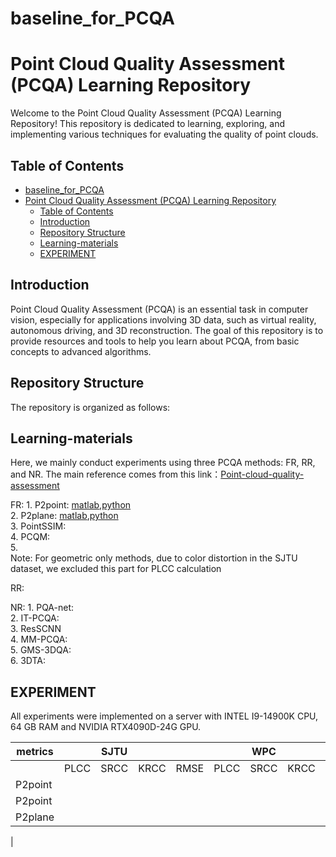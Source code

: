 # baseline_for_PCQA
# Point Cloud Quality Assessment (PCQA) Learning Repository

Welcome to the Point Cloud Quality Assessment (PCQA) Learning Repository! This repository is dedicated to learning, exploring, and implementing various techniques for evaluating the quality of point clouds.

## Table of Contents

- [baseline\_for\_PCQA](#baseline_for_pcqa)
- [Point Cloud Quality Assessment (PCQA) Learning Repository](#point-cloud-quality-assessment-pcqa-learning-repository)
  - [Table of Contents](#table-of-contents)
  - [Introduction](#introduction)
  - [Repository Structure](#repository-structure)
  - [Learning-materials](#learning-materials)
  - [EXPERIMENT](#experiment)

## Introduction

Point Cloud Quality Assessment (PCQA) is an essential task in computer vision, especially for applications involving 3D data, such as virtual reality, autonomous driving, and 3D reconstruction. The goal of this repository is to provide resources and tools to help you learn about PCQA, from basic concepts to advanced algorithms.

## Repository Structure

The repository is organized as follows:

## Learning-materials
Here, we mainly conduct experiments using three PCQA methods: FR, RR, and NR.
The main reference comes from this link：[Point-cloud-quality-assessment](https://github.com/zzc-1998/Point-cloud-quality-assessment.git)

FR:
    1. P2point: [matlab](./matlab/point_to_point.m),[python](./point2point.py)  
    2. P2plane: [matlab](./matlab/point_to_plane.m),[python](./point2plane.py)  
    3. PointSSIM:  
    4. PCQM:  
    5.   
Note: For geometric only methods, due to color distortion in the SJTU dataset, we excluded this part for PLCC calculation

RR:

NR: 
    1. PQA-net:  
    2. IT-PCQA:  
    3. ResSCNN  
    4. MM-PCQA:  
    5. GMS-3DQA:  
    6. 3DTA:  


## EXPERIMENT
All experiments were implemented on a server with INTEL I9-14900K CPU, 64 GB RAM and NVIDIA RTX4090D-24G GPU.

|  metrics   | |SJTU | | | |WPC  | | |
|------------|-|-|-|-|-|-----|-|-|
| |PLCC|SRCC|KRCC|RMSE|PLCC|SRCC|KRCC|RMSE|
|P2point |
|P2point |
|P2plane
|

